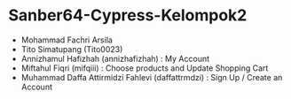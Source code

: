 # Sanber64-Cypress-Kelompok2
- Mohammad Fachri Arsila 
- Tito Simatupang (Tito0023)
- Annizhamul Hafizhah (annizhafizhah) : My Account
- Miftahul Fiqri (mifqiii) : Choose products and Update Shopping Cart
- Muhammad Daffa Attirmidzi Fahlevi (daffattrmdzi) : Sign Up / Create an Account
